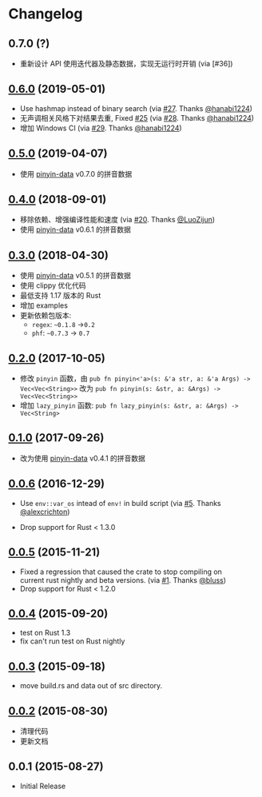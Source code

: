 # Changelog

## 0.7.0 (?)

* 重新设计 API 使用迭代器及静态数据，实现无运行时开销 (via [#36])

## [0.6.0] (2019-05-01)

* Use hashmap instead of binary search (via [#27]. Thanks [@hanabi1224])
* 无声调相关风格下对结果去重, Fixed [#25] (via [#28]. Thanks [@hanabi1224])
* 增加 Windows CI (via [#29]. Thanks [@hanabi1224])


## [0.5.0] (2019-04-07)

* 使用 [pinyin-data] v0.7.0 的拼音数据


## [0.4.0] (2018-09-01)

* 移除依赖、增强编译性能和速度 (via [#20]. Thanks [@LuoZijun])
* 使用 [pinyin-data] v0.6.1 的拼音数据


## [0.3.0] (2018-04-30)

* 使用 [pinyin-data] v0.5.1 的拼音数据
* 使用 clippy 优化代码
* 最低支持 1.17 版本的 Rust
* 增加 examples
* 更新依赖包版本:
    * `regex`: `~0.1.8` ->`0.2`
    * `phf`: `~0.7.3` -> `0.7`


## [0.2.0] (2017-10-05)

* 修改 ``pinyin`` 函数，由
  ``pub fn pinyin<'a>(s: &'a str, a: &'a Args) -> Vec<Vec<String>>``
  改为
  ``pub fn pinyin(s: &str, a: &Args) -> Vec<Vec<String>>``
* 增加 ``lazy_pinyin`` 函数:
  ``pub fn lazy_pinyin(s: &str, a: &Args) -> Vec<String>``


## [0.1.0] (2017-09-26)

* 改为使用 [pinyin-data](https://github.com/mozillazg/pinyin-data) v0.4.1 的拼音数据


## [0.0.6] (2016-12-29)

* Use `env::var_os` intead of `env!` in build script
  (via [#5](https://github.com/mozillazg/rust-pinyin/pull/5). Thanks
   [@alexcrichton](https://github.com/alexcrichton))

* Drop support for Rust < 1.3.0


## [0.0.5] (2015-11-21)

* Fixed a regression that caused the crate to stop compiling on    
  current rust nightly and beta versions.
  (via [#1](https://github.com/mozillazg/rust-pinyin/pull/1). Thanks
   [@bluss](https://github.com/bluss))
* Drop support for Rust < 1.2.0


## [0.0.4] (2015-09-20)

* test on Rust 1.3
* fix can't run test on Rust nightly


## [0.0.3] (2015-09-18)

* move build.rs and data out of src directory.


## [0.0.2] (2015-08-30)

* 清理代码
* 更新文档


## 0.0.1 (2015-08-27)

* Initial Release

[pinyin-data]: https://github.com/mozillazg/pinyin-data

[#20]: https://github.com/mozillazg/rust-pinyin/pull/20
[#25]: https://github.com/mozillazg/rust-pinyin/issues/25
[#27]: https://github.com/mozillazg/rust-pinyin/pull/27
[#28]: https://github.com/mozillazg/rust-pinyin/pull/28
[#29]: https://github.com/mozillazg/rust-pinyin/pull/29
[@LuoZijun]: https://github.com/LuoZijun
[@hanabi1224]: https://github.com/hanabi1224

[0.0.2]: https://github.com/mozillazg/rust-pinyin/compare/v0.0.1...v0.0.2
[0.0.3]: https://github.com/mozillazg/rust-pinyin/compare/v0.0.2...v0.0.3
[0.0.4]: https://github.com/mozillazg/rust-pinyin/compare/v0.0.3...v0.0.4
[0.0.5]: https://github.com/mozillazg/rust-pinyin/compare/v0.0.4...v0.0.5
[0.0.6]: https://github.com/mozillazg/rust-pinyin/compare/v0.0.5...v0.0.6
[0.1.0]: https://github.com/mozillazg/rust-pinyin/compare/v0.0.6...v0.1.0
[0.2.0]: https://github.com/mozillazg/rust-pinyin/compare/v0.1.0...v0.2.0
[0.3.0]: https://github.com/mozillazg/rust-pinyin/compare/v0.2.0...v0.3.0
[0.4.0]: https://github.com/mozillazg/rust-pinyin/compare/v0.3.0...v0.4.0
[0.5.0]: https://github.com/mozillazg/rust-pinyin/compare/v0.4.0...v0.5.0
[0.6.0]: https://github.com/mozillazg/rust-pinyin/compare/v0.5.0...v0.6.0
